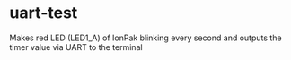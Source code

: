 # uart-test

Makes red LED (LED1_A) of IonPak blinking every second and outputs the timer value via UART to the terminal
